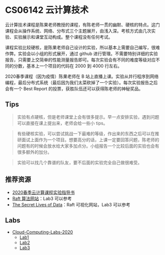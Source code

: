 # CS06142 云计算技术

<!-- PLEASE READ! -->
<!-- 在最开始添加课程的简介，评价内容需要客观真实 -->
<!-- 每年可能会有不同，同学可以根据实际情况修改。 -->
<!-- 不要出现任何侮辱学校、学院、老师的内容。-->

云计算技术课程是陈果老师教授的课程，有陈老师一贯的幽默、硬核的特点。这门课程会从操作系统、网络、分布式三个主题展开，由浅入深。考核方式由几次实验、实验展示和课堂互动构成。整个课程没有任何考试。

课程实验比较硬核，是陈果老师自己设计的实验，所以基本上需要自己编写，很难作弊。实验会以小组的形式展开，通过 github 进行管理。不需要特别详细的实验报告，只需要上交简单的性能测量报告即可。每次实验会有不同的难度等级对应不同的分数，基本上一个项目的代码在 2000 到 4000 行左右。

2020春季课程（因为疫情）陈果老师在 B 站上直播上课。实验从并行程序到网络编程，最后分布式系统（最后因为我们太菜砍掉了一个实验）。每次实验报告之后会有一个 Best Report 的投票，获胜队伍还可以获得陈老师的神秘奖品。

## Tips

<!-- PLEASE READ! -->
<!-- 此处可以添加大家在修课之后的总体感受、领悟、经验，可以偏向主观内容。 -->
<!-- 请不要添加任何过于消极的言语，而是添加一些能够引导之后的同学享受课程的内容。 -->
<!-- 如果因为客观原因需要添加消极内容，请保证内容真实可信，同时注意措辞。 -->
<!-- 不要出现任何侮辱学校、学院、老师的内容。 -->

> 实验有点硬核，但是老师课堂上会有很多提示。早一点安排实验，遇到问题可以直接在课上提出来，老师会给一些小 tips。

<!-- 如果添加Tips，请在最后补一个分割注释 -->

> 有些硬核实验，可以尝试挑战一下最难的等级，作出来的东西之后可以在推研面试上面作为一个项目。想要高分的话，上课一定要回答问题，陈老师的问题有的时候会放水给大家多加点分。小组报告一个比较后面的实验也会有很多额外的加分。

<!-- 如果添加Tips，请在最后补一个分割注释 -->

> 实验可以找几个靠谱的队友，要不后面的实验完全自己做很难受。

<!-- 如果添加Tips，请在最后补一个分割注释 -->

## 推荐资源

<!-- PLEASE READ! -->
<!-- 推荐资源包括但是不限于书籍、网站、网课、博客等等。 -->
<!-- 请尊重资源作者的版权，任何侵权内容将不会审核通过。 -->
<!-- 在添加资源的描述中，可以在后方用冒号表明课程中可能会用到该资源的位置和使用方法。 -->
<!-- 请使用超链接的方式添加资源。 -->

* [2020春季云计算课程实验指导书](https://github.com/1989chenguo/CloudComputingLabs)
* [Raft 算法网站](https://raft.github.io/)：Lab3 可以参考
* [The Secret Lives of Data](http://thesecretlivesofdata.com/raft/)：Raft 可视化网站，Lab3 可以参考

## Labs

<!-- PLEASE READ! -->
<!-- 在这里可以使用超链接的方式连接你的作业、实验代码的仓库或者网页。 -->
<!-- 如果是多人合作的项目请保证你的队友同意你的分享行为。 -->
<!-- 请保证你的文字资料或者代码没有侵犯其他人的著作权。 -->
<!-- 如果你想匿名分享你的文字资料或者代码，请参考 [如何贡献] 中的方法 -->

* [Cloud-Computing-Labs-2020](https://github.com/CynricFeng/Cloud-Computing-Labs-2020)
    * [Lab1](https://github.com/CynricFeng/Cloud-Computing-Labs-2020/tree/master/Lab1)
    * [Lab2](https://github.com/CynricFeng/Cloud-Computing-Labs-2020/tree/master/Lab2)
    * [Lab3](https://github.com/CynricFeng/Cloud-Computing-Labs-2020/tree/master/Lab3)